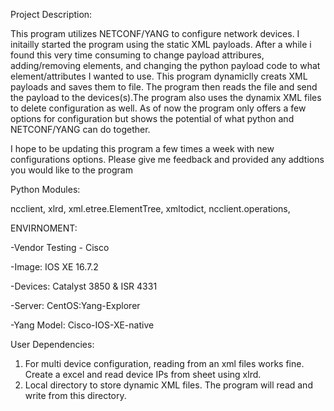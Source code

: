 Project Description:

This program utilizes NETCONF/YANG to configure network devices. I initailly started the program using the static XML payloads. After a while i found this very time consuming to change payload attribures, adding/removing elements, and changing the python payload code to what element/attributes I wanted to use. This program dynamiclly creats XML payloads and saves them to file. The program then reads the file and send the payload to the devices(s).The program also uses the dynamix XML files to delete configuration as well. As of now the program only offers a few options for configuration but shows the potential of what python and  NETCONF/YANG can do together.

I hope to be updating this program a few times a week with new configurations options. Please give me feedback and provided any addtions you would like to the program

Python Modules:

  ncclient, 
  xlrd, 
  xml.etree.ElementTree, 
  xmltodict, 
  ncclient.operations, 

ENVIRNOMENT:

-Vendor Testing - Cisco

-Image: IOS XE 16.7.2

-Devices: Catalyst 3850 & ISR 4331

-Server: CentOS:Yang-Explorer

-Yang Model: Cisco-IOS-XE-native

User Dependencies:

1. For multi device configuration, reading from an xml files works fine. Create a excel and read device IPs from sheet using xlrd.
2. Local directory to store dynamic XML files. The program will read and write from this directory.



